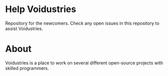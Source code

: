 # Help Voidustries
Repository for the newcomers. Check any open issues in this repository to assist Voidustries.  

# About
Voidustries is a place to work on several different open-source projects with skilled programmers. 
